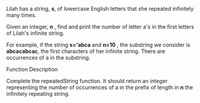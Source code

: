 Lilah has a string, **s**, of lowercase English letters that she repeated infinitely many times.

Given an integer, **n** , find and print the number of letter a's in the first letters of Lilah's infinite string.

For example, if the string **s='abca** and **n=10** , the substring we consider is **abcacabcac**, the first characters of her infinite string. There are occurrences of a in the substring.

Function Description

Complete the repeatedString function. It should return an integer representing the number of occurrences of a in the prefix of length in **n** the infinitely repeating string.
